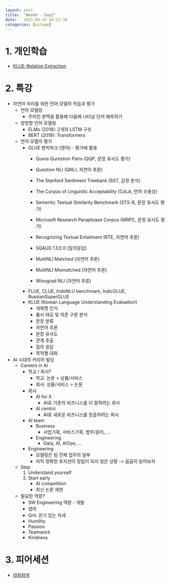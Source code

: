 ```yaml
---
layout: post
title:  "Week8 - Day2"
date:   2021-09-24 20:22:30
categories: [ustage]
---
```


# 1. 개인학습
* [KLUE-Relation Extraction](https://kyunghyunlim.github.io/nlp/ml_ai/2021/09/24/hugging_face_6.html)

# 2. 특강
* 자연어 처리를 위한 언어 모델의 학습과 평가
    * 언어 모델링
        * 주어진 문맥을 활용해 다음에 나타날 단어 예측하기
    * 양방향 언어 모델링
        * ELMo (2018): 2개의 LSTM 구조
        * BERT (2019): Transformers
    * 언어 모델의 평가
        * GLUE 벤치마크 (영어) - 평가에 활용
            * Quora Qurestion Pairs (QQP, 문장 유사도 평가)
            * Question NLI (QNLI, 자연어 추론)
            * The Stanford Sentiment Treebank (SST, 감정 분석)
            * The Corpus of Linguistic Acceptability (CoLA, 언어 수용성)
            * Sementic Textual Similarity Benchmark (STS-B, 문장 유사도 평가)
            * Microsoft Research Paraphrase Corpus (MRPC, 문장 유사도 평가)
            * Recognizing Textual Entailment (RTE, 자연어 추론)

            * SQAUD 1.1/2.0 (질의응답)

            * MultiNLI Matched (자연어 추론)
            * MulitNLI Mismatched (자연어 추론)
            * Winograd NLI (자연어 추론)
        * FLUE, CLUE, IndoNLU benchmark, IndicGLUE, RussianSuperGLUE
        * KLUE (Korean Language Understanding Evaluation)
            * 개체명 인식
            * 품사 태깅 및 의존 구문 분석
            * 문장 분류
            * 자연어 추론
            * 문장 유사도
            * 관계 추출
            * 질의 응답
            * 목적형 대화
* AI 시대의 커리어 빌딩
    * Careers in AI
        * 학교 / 회사?
            * 학교: 논문 > 상품/서비스
            * 회사: 상품/서비스 > 논문
        * 회사
            * AI for X
                * AI로 기존의 비즈니스를 더 잘하려는 회사
            * AI centric
                * AI로 새로운 비즈니스를 창출하려는 회사
        * AI team
            * Business
                * 사업기획, 서비스기획, 법무/윤리, ...
            * Engineering
                * Data, AI, AIOps, ...
        * Engineering
            * 모델링은 팀 전체 업무의 일부
            * 아직 정확한 포지션이 정립이 되지 않은 상황 -> 꼼꼼히 읽어보자
    * Step
        1. Understand yourself
        2. Start early
            * AI competition
            * 최신 논문 재현
    * 필요한 역량?
        * SW Engineering 역량 - 개발
        * 영어
        * Grit: 끈기 있는 자세
        * Humility
        * Passion
        * Teamwork
        * Kindness

# 3. 피어세션
* [대회참여](http://aihub-competition.or.kr/hangeul
)
